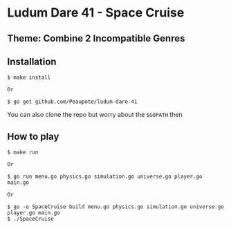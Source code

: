 Ludum Dare 41 - Space Cruise
============================

Theme: Combine 2 Incompatible Genres
------------------------------------

Installation
------------

```
$ make install

Or

$ go get github.com/Peaupote/ludum-dare-41
```

You can also clone the repo but worry about the `$GOPATH` then

How to play
-----------

```
$ make run

Or 

$ go run menu.go physics.go simulation.go universe.go player.go main.go

Or 

$ go -o SpaceCruise build menu.go physics.go simulation.go universe.go player.go main.go
$ ./SpaceCruise
```